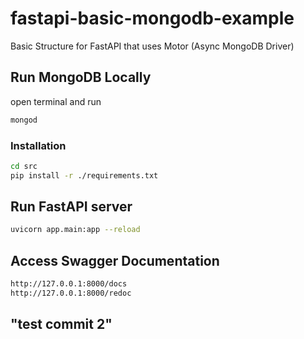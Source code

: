 # fastapi-basic-mongodb-example
Basic Structure for FastAPI that uses Motor (Async MongoDB Driver)

## Run MongoDB Locally
open terminal and run
```bash
mongod
```

### Installation

```bash
cd src
pip install -r ./requirements.txt
```

## Run FastAPI server

```bash
uvicorn app.main:app --reload
```


## Access Swagger Documentation
```bash
http://127.0.0.1:8000/docs
http://127.0.0.1:8000/redoc
```
## "test commit 2"
